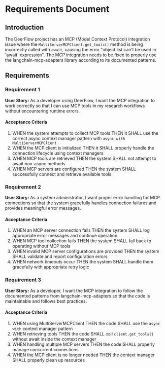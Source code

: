 # Requirements Document

## Introduction

The DeerFlow project has an MCP (Model Context Protocol) integration issue where the `MultiServerMCPClient.get_tools()` method is being incorrectly called with `await`, causing the error "object list can't be used in 'await' expression". The MCP integration needs to be fixed to properly use the langchain-mcp-adapters library according to its documented patterns.

## Requirements

### Requirement 1

**User Story:** As a developer using DeerFlow, I want the MCP integration to work correctly so that I can use MCP tools in my research workflows without encountering runtime errors.

#### Acceptance Criteria

1. WHEN the system attempts to collect MCP tools THEN it SHALL use the correct async context manager pattern with `async with MultiServerMCPClient`
2. WHEN the MCP client is initialized THEN it SHALL properly handle the connection lifecycle using context managers
3. WHEN MCP tools are retrieved THEN the system SHALL not attempt to await non-async methods
4. WHEN MCP servers are configured THEN the system SHALL successfully connect and retrieve available tools

### Requirement 2

**User Story:** As a system administrator, I want proper error handling for MCP connections so that the system gracefully handles connection failures and provides meaningful error messages.

#### Acceptance Criteria

1. WHEN an MCP server connection fails THEN the system SHALL log appropriate error messages and continue operation
2. WHEN MCP tool collection fails THEN the system SHALL fall back to operating without MCP tools
3. WHEN invalid MCP server configurations are provided THEN the system SHALL validate and report configuration errors
4. WHEN network timeouts occur THEN the system SHALL handle them gracefully with appropriate retry logic

### Requirement 3

**User Story:** As a developer, I want the MCP integration to follow the documented patterns from langchain-mcp-adapters so that the code is maintainable and follows best practices.

#### Acceptance Criteria

1. WHEN using MultiServerMCPClient THEN the code SHALL use the `async with` context manager pattern
2. WHEN retrieving tools THEN the code SHALL call `client.get_tools()` without await inside the context manager
3. WHEN handling multiple MCP servers THEN the code SHALL properly manage concurrent connections
4. WHEN the MCP client is no longer needed THEN the context manager SHALL properly clean up resources